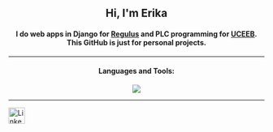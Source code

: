 <h2 align="center">Hi, I'm Erika </h2>

<div align="center">
  <h4>I do web apps in Django for <a href="https://www.regulus.cz/" target="_blank" rel="noreferrer">Regulus</a> and PLC programming for <a href="https://www.uceeb.cz/" target="_blank" rel="noreferrer">UCEEB</a>. This GitHub is just for personal projects.</h4>
</div>

---

<h4 align="center">Languages and Tools:</h4>
<p align="center">
  <a href="https://skillicons.dev">
    <img src="https://skillicons.dev/icons?i=django,py,sqlite,nginx,linux,bash,neovim,git,github,js,css,html,md" />
  </a>
</p>

---
<a href="https://www.linkedin.com/in/zach-nguyen">
    <img height="32" align="left" alt="LinkedIn" src="img/icons/linkedin.png" />
</a>


